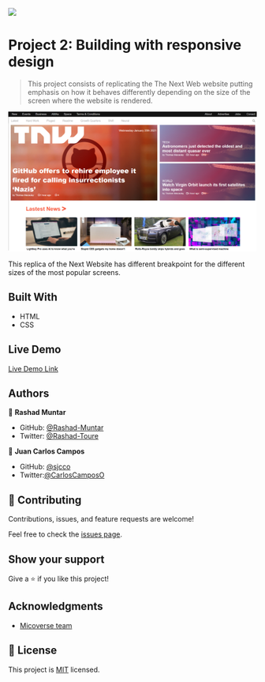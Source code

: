 ![](https://img.shields.io/badge/Microverse-blueviolet)

# Project 2: Building with responsive design

> This project consists of replicating the The Next Web website putting emphasis on how it behaves differently depending on the size of the screen where the website is rendered.

![screenshot](./assets/images/app_screenshot.png)

This replica of the Next Website has different breakpoint for the different sizes of the most popular screens.

## Built With

- HTML
- CSS

## Live Demo

[Live Demo Link](https://rashad-muntar.github.io/the-new-web/)


## Authors

👤 **Rashad Muntar**

- GitHub: [@Rashad-Muntar](https://github.com/Rashad-Muntar)
- Twitter: [@Rashad-Toure](https://twitter.com/twitterhandle)

👤 **Juan Carlos Campos**

- GitHub: [@sjcco](https://github.com/sjcco)
- Twitter:[@CarlosCamposO](https://twitter.com/CarlosCamposO)

## 🤝 Contributing

Contributions, issues, and feature requests are welcome!

Feel free to check the [issues page](issues/).

## Show your support

Give a ⭐️ if you like this project!

## Acknowledgments

- [Micoverse team](https://microverse.pathwright.com/library/new-technical-curriculum/177956/path/step/104246979/)

## 📝 License

This project is [MIT](lic.url) licensed.
